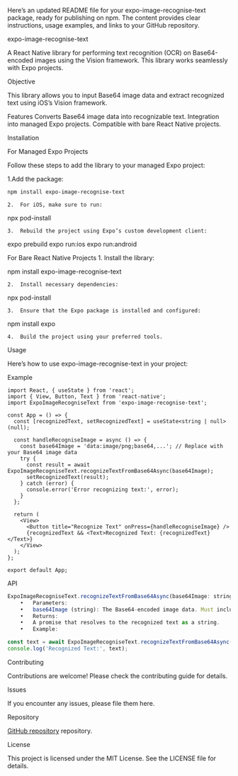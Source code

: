 Here’s an updated README file for your expo-image-recognise-text package, ready for publishing on npm. The content provides clear instructions, usage examples, and links to your GitHub repository.

expo-image-recognise-text

A React Native library for performing text recognition (OCR) on Base64-encoded images using the Vision framework. This library works seamlessly with Expo projects.

Objective

This library allows you to input Base64 image data and extract recognized text using iOS’s Vision framework.

Features
 Converts Base64 image data into recognizable text.
 Integration into managed Expo projects.
 Compatible with bare React Native projects.

Installation

For Managed Expo Projects

Follow these steps to add the library to your managed Expo project:

1.Add the package:

```bash
npm install expo-image-recognise-text
```

	2.	For iOS, make sure to run:

npx pod-install


	3.	Rebuild the project using Expo’s custom development client:

expo prebuild
expo run:ios
expo run:android

For Bare React Native Projects
	1.	Install the library:

npm install expo-image-recognise-text


	2.	Install necessary dependencies:

npx pod-install


	3.	Ensure that the Expo package is installed and configured:

npm install expo


	4.	Build the project using your preferred tools.

Usage

Here’s how to use expo-image-recognise-text in your project:

Example
```
import React, { useState } from 'react';
import { View, Button, Text } from 'react-native';
import ExpoImageRecogniseText from 'expo-image-recognise-text';

const App = () => {
  const [recognizedText, setRecognizedText] = useState<string | null>(null);

  const handleRecogniseImage = async () => {
    const base64Image = 'data:image/png;base64,...'; // Replace with your Base64 image data
    try {
      const result = await ExpoImageRecogniseText.recognizeTextFromBase64Async(base64Image);
      setRecognizedText(result);
    } catch (error) {
      console.error('Error recognizing text:', error);
    }
  };

  return (
    <View>
      <Button title="Recognize Text" onPress={handleRecogniseImage} />
      {recognizedText && <Text>Recognized Text: {recognizedText}</Text>}
    </View>
  );
};

export default App;
```

API

``` javascript
ExpoImageRecogniseText.recognizeTextFromBase64Async(base64Image: string)
	•	Parameters:
	•	base64Image (string): The Base64-encoded image data. Must include the prefix, e.g., data:image/png;base64,....
	•	Returns:
	•	A promise that resolves to the recognized text as a string.
	•	Example:

const text = await ExpoImageRecogniseText.recognizeTextFromBase64Async(base64Image);
console.log('Recognized Text:', text);
```
Contributing

Contributions are welcome! Please check the contributing guide for details.

Issues

If you encounter any issues, please file them here.

Repository

[GitHub repository](https://github.com/realauto/expo-image-recognise-text) repository.

License

This project is licensed under the MIT License. See the LICENSE file for details.

